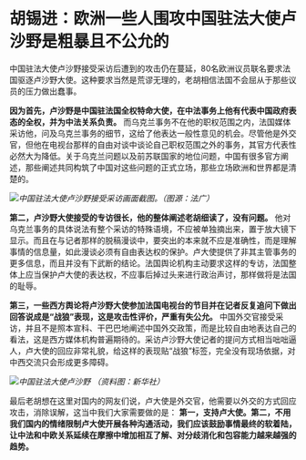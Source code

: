 # 胡锡进：欧洲一些人围攻中国驻法大使卢沙野是粗暴且不公允的

中国驻法大使卢沙野接受采访后遭到的攻击仍在蔓延，80名欧洲议员联名要求法国驱逐卢沙野大使。这种要求当然是荒谬无理的，老胡相信法国不会屈从于那些议员的压力做出蠢事。

**因为首先，卢沙野是中国驻法国全权特命大使，在中法事务上他有代表中国政府表态的全权，并为中法关系负责。**
而乌克兰事务不在他的职权范围之内，法国媒体采访他，问及乌克兰事务的细节，这给了他表达一般性意见的机会。尽管他是外交官，但他在电视台那样的自由对谈中谈论自己职权范围之外的事务，其官方代表性必然大为降低。关于乌克兰问题以及前苏联国家的地位问题，中国有很多官方阐述，那些阐述共同构筑了中国对这些问题的正式立场，那些立场欧洲和世界都是清楚的。

![](https://inews.gtimg.com/newsapp_bt/0/15783281869/1000)_中国驻法大使卢沙野接受采访画面截图。（图源：法广）_

**第二，卢沙野大使接受的专访很长，他的整体阐述老胡细读了，没有问题。**
他对乌克兰事务的具体说法有整个采访的特殊语境，不应被单独摘出来，置于放大镜下显示。而且在与记者那样的脱稿漫谈中，要突出的本来就不应是准确性，而是理解事情的信息量，如此漫谈必须有自由表达权的保护。卢大使提供了非其主管事务的更多信息，而且并没有下武断的结论。法国舆论机构主动要求这样的专访，法国整体上应当保护卢大使的表达权，不应事后掉过头来进行政治声讨，那样做将是法国的耻辱。

**第三，一些西方舆论将卢沙野大使参加法国电视台的节目并在记者反复追问下做出回答说成是“战狼”表现，这是攻击性评价，严重有失公允。**
中国外交官接受采访，并且不是照本宣科、干巴巴地阐述中国外交政策，而是比较自由地表达自己的看法，这是西方媒体机构普遍期待的。采访卢沙野大使记者的提问方式相当咄咄逼人，卢大使的回应非常礼貌，给这样的表现贴“战狼”标签，完全没有现场依据，对中西交流只会形成更多障碍。

![](https://inews.gtimg.com/newsapp_bt/0/15783281870/1000)_中国驻法大使卢沙野
（资料图：新华社）_

最后老胡想在这里对国内的网友们说，卢大使是外交官，他需要以外交的方式回应攻击，消除误解，这当中我们大家需要做的是：
**第一，支持卢大使。第二，不用我们国内的情绪限制卢大使开展各种沟通活动，我们应该鼓励事情最终的软着陆，让中法和中欧关系延续在摩擦中增加相互了解、对分歧消化和包容能力越来越强的趋势。**

